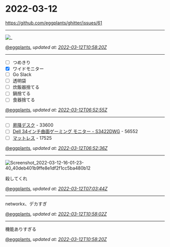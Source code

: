 # 2022-03-12

<https://github.com/eggplants/ghitter/issues/61>

---

![_](https://github.githubassets.com/images/mona-loading-default.gif)

[@eggplants](https://github.com/eggplants), *updated at: [2022-03-12T10:58:20Z](https://github.com/eggplants/ghitter/issues/61#issue-1166542582)*

---

- [ ] つめきり
- [x] ワイドモニター
- [ ] Go Slack
- [ ] 透明袋
- [ ] 炊飯器捨てる
- [ ] 鍋捨てる
- [ ] 食器捨てる

[@eggplants](https://github.com/eggplants), *updated at: [2022-03-12T06:52:55Z](https://github.com/eggplants/ghitter/issues/61#issuecomment-1065232152)*

---

- [ ] [昇降デスク](https://www.amazon.co.jp/dp/B092CZ467D) - 33600
- [ ] [Dell 34インチ曲面ゲーミング モニター - S3422DWG](https://www.amazon.co.jp/dp/B095C2QLK2) - 56552
- [ ] [マットレス](https://www.amazon.co.jp/dp/B09G6RHWRY) - 17525

[@eggplants](https://github.com/eggplants), *updated at: [2022-03-12T06:52:36Z](https://github.com/eggplants/ghitter/issues/61#issuecomment-1065809319)*

---

![Screenshot_2022-03-12-16-01-23-40_40deb401b9ffe8e1df2f1cc5ba480b12](https://user-images.githubusercontent.com/42153744/158007880-6d56ad26-095c-4dc2-ba61-1d9aa5d599b5.jpg)

殺してくれ

[@eggplants](https://github.com/eggplants), *updated at: [2022-03-12T07:03:44Z](https://github.com/eggplants/ghitter/issues/61#issuecomment-1065829946)*

---

networkx、デカすぎ

[@eggplants](https://github.com/eggplants), *updated at: [2022-03-12T10:58:02Z](https://github.com/eggplants/ghitter/issues/61#issuecomment-1065862125)*

---

機能ありすぎる

[@eggplants](https://github.com/eggplants), *updated at: [2022-03-12T10:58:20Z](https://github.com/eggplants/ghitter/issues/61#issuecomment-1065862161)*
